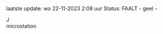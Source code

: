 laatste update: 
wo 22-11-2023  2:08   uur 
Status: FAALT - geel - 
<div class="service R">J</div><div class="service Y">microstation</div>
